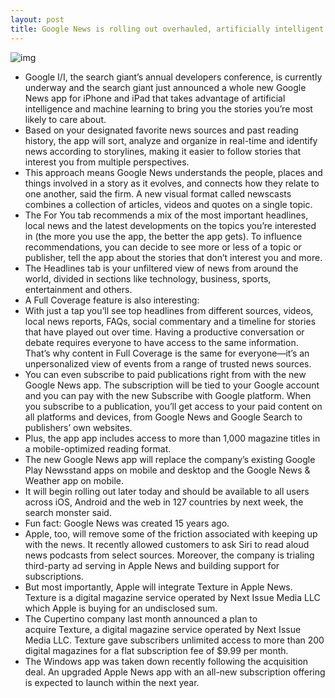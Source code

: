 ```yaml
---
layout: post
title: Google News is rolling out overhauled, artificially intelligent iPhone app with subscriptions & more
---
```

![img](http://media.idownloadblog.com/wp-content/uploads/2018/05/Google-News-redesign.png)
* Google I/I, the search giant’s annual developers conference, is currently underway and the search giant just announced a whole new Google News app for iPhone and iPad that takes advantage of artificial intelligence and machine learning to bring you the stories you’re most likely to care about.
* Based on your designated favorite news sources and past reading history, the app will sort, analyze and organize in real-time and identify news according to storylines, making it easier to follow stories that interest you from multiple perspectives.
* This approach means Google News understands the people, places and things involved in a story as it evolves, and connects how they relate to one another, said the firm. A new visual format called newscasts combines a collection of articles, videos and quotes on a single topic.
* The For You tab recommends a mix of the most important headlines, local news and the latest developments on the topics you’re interested in (the more you use the app, the better the app gets). To influence recommendations, you can decide to see more or less of a topic or publisher, tell the app about the stories that don’t interest you and more.
* The Headlines tab is your unfiltered view of news from around the world, divided in sections like technology, business, sports, entertainment and others.
* A Full Coverage feature is also interesting:
* With just a tap you’ll see top headlines from different sources, videos, local news reports, FAQs, social commentary and a timeline for stories that have played out over time. Having a productive conversation or debate requires everyone to have access to the same information. That’s why content in Full Coverage is the same for everyone—it’s an unpersonalized view of events from a range of trusted news sources.
* You can even subscribe to paid publications right from with the new Google News app. The subscription will be tied to your Google account and you can pay with the new Subscribe with Google platform. When you subscribe to a publication, you’ll get access to your paid content on all platforms and devices, from Google News and Google Search to publishers’ own websites.
* Plus, the app app includes access to more than 1,000 magazine titles in a mobile-optimized reading format.
* The new Google News app will replace the company’s existing Google Play Newsstand apps on mobile and desktop and the Google News & Weather app on mobile.
* It will begin rolling out later today and should be available to all users across iOS, Android and the web in 127 countries by next week, the search monster said.
* Fun fact: Google News was created 15 years ago.
* Apple, too, will remove some of the friction associated with keeping up with the news. It recently allowed customers to ask Siri to read aloud news podcasts from select sources. Moreover, the company is trialing third-party ad serving in Apple News and building support for subscriptions.
* But most importantly, Apple will integrate Texture in Apple News. Texture is a digital magazine service operated by Next Issue Media LLC which Apple is buying for an undisclosed sum.
* The Cupertino company last month announced a plan to acquire Texture, a digital magazine service operated by Next Issue Media LLC. Texture gave subscribers unlimited access to more than 200 digital magazines for a flat subscription fee of $9.99 per month.
* The Windows app was taken down recently following the acquisition deal. An upgraded Apple News app with an all-new subscription offering is expected to launch within the next year.

